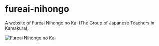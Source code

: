 # fureai-nihongo

A website of Fureai Nihongo no Kai (The Group of Japanese Teachers in Kamakura).

![Fureai Nihongo no Kai](https://user-images.githubusercontent.com/84081659/174496273-03bf0d66-75f3-4e48-9251-e1385b5efed5.jpg)
